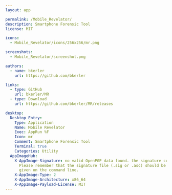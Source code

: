```yaml
---
layout: app

permalink: /Mobile_Revelator/
description: Smartphone Forensic Tool
license: MIT

icons:
  - Mobile_Revelator/icons/256x256/mr.png

screenshots:
  - Mobile_Revelator/screenshot.png

authors:
  - name: bkerler
    url: https://github.com/bkerler

links:
  - type: GitHub
    url: bkerler/MR
  - type: Download
    url: https://github.com/bkerler/MR/releases

desktop:
  Desktop Entry:
    Type: Application
    Name: Mobile Revelator
    Exec: AppRun %F
    Icon: mr
    Comment: Smartphone Forensic Tool
    Terminal: true
    Categories: Utility
  AppImageHub:
    X-AppImage-Signature: no valid OpenPGP data found. the signature could not be verified.
      Please remember that the signature file (.sig or .asc) should be the first file
      given on the command line.
    X-AppImage-Type: 2
    X-AppImage-Architecture: x86_64
    X-AppImage-Payload-License: MIT
---
```

